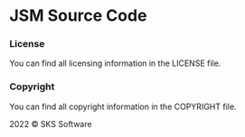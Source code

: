 # JSM Source Code

### License
You can find all licensing information in the LICENSE file.
### Copyright
You can find all copyright information in the COPYRIGHT file.








2022 © SKS Software
